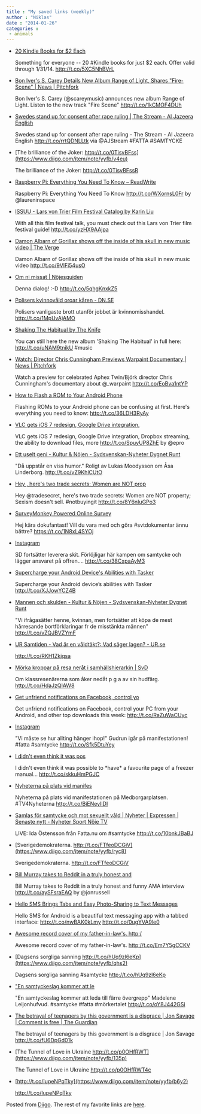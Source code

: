 ```yaml
---
title : "My saved links (weekly)"
author : "Niklas"
date : "2014-01-26"
categories : 
 - animals
---
```


- [20 Kindle Books for $2 Each](http://www.amazon.com/gp/feature.html?ref_=tsm_1_fb_s_kin_mzif4b&ie=UTF8&docId=1000858781&pf_rd_m=ATVPDKIKX0DER&pf_rd_s=center-4&pf_rd_r=1NYKN4ZMCQ41QK7NWRWY&pf_rd_t=101&pf_rd_p=1576167962&pf_rd_i=157028011)
    
    Something for everyone -- 20 #Kindle books for just $2 each. Offer valid through 1/31/14. http://t.co/5XC5NhBVrL
    
    
- [Bon Iver's S. Carey Details New Album Range of Light, Shares "Fire-Scene" | News | Pitchfork](http://pitchfork.com/news/53648-bon-ivers-s-carey-details-new-album-range-of-light-shares-fire-scene/)
    
    Bon Iver's S. Carey (@scareymusic) announces new album Range of Light. Listen to the new track "Fire Scene" http://t.co/1kCMOF4DUh
    
- [Swedes stand up for consent after rape ruling | The Stream - Al Jazeera English](http://stream.aljazeera.com/story/201401201745-0023402#.Ut2QzOxwzZU.twitter)
    
    Swedes stand up for consent after rape ruling - The Stream - Al Jazeera English http://t.co/rrtQDNLLtk via @AJStream #FATTA #SAMTYCKE
    
    
- [The brilliance of the Joker: http://t.co/0TisvBFss](https://www.diigo.com/item/note/yyfb/v4eu)
    
    The brilliance of the Joker: http://t.co/0TisvBFssR
    
- [Raspberry Pi: Everything You Need To Know – ReadWrite](http://readwrite.com/2014/01/20/raspberry-pi-everything-you-need-to-know?utm_source=direct-readwr.it&awesm=readwr.it_a0qP&utm_medium=readwr.it-twitter&utm_campaign=&utm_content=readwrite3-orionautotweet)
    
    Raspberry Pi: Everything You Need To Know http://t.co/WXornsL0Fr by @laureninspace
    
- [ISSUU - Lars von Trier Film Festival Catalog by Karin Liu](http://issuu.com/karinliu/docs/catalog_issuu)
    
    With all this film festival talk, you must check out this Lars von Trier film festival guide! http://t.co/yzHX9AAjpa
    
- [Damon Albarn of Gorillaz shows off the inside of his skull in new music video | The Verge](http://www.theverge.com/2014/1/20/5327716/damon-albarn-of-gorillaz-shows-off-the-inside-of-his-skull)
    
    Damon Albarn of Gorillaz shows off the inside of his skull in new music video http://t.co/9VlFi54usO
    
- [Om ni missat | Nöjesguiden](http://nojesguiden.se/blogg/soraya-hashim/om-ni-missat)
    
    Denna dialog! :-D http://t.co/5qhgKnxkZ5
    
- [Polisers kvinnovåld oroar kåren - DN.SE](http://www.dn.se/nyheter/sverige/polisers-kvinnovald-oroar-karen/)
    
    Polisers vanligaste brott utanför jobbet är kvinnomisshandel. http://t.co/1MpUvAjAMO
    
- [Shaking The Habitual by The Knife](http://theknife.net/shaking-the-habitual/)
    
    You can still here the new album 'Shaking The Habitual' in full here: http://t.co/uNAM9tnikU #music
    
    
- [Watch: Director Chris Cunningham Previews Warpaint Documentary | News | Pitchfork](http://pitchfork.com/news/53644-watch-director-chris-cunningham-previews-warpaint-documentary/)
    
    Watch a preview for celebrated Aphex Twin/Björk director Chris Cunningham's documentary about @\_warpaint http://t.co/EoBva1ntYP
    
- [How to Flash a ROM to Your Android Phone](http://lifehacker.com/how-to-flash-a-rom-to-your-android-phone-30885281?utm_campaign=socialflow_lifehacker_twitter&utm_source=lifehacker_twitter&utm_medium=socialflow)
    
    Flashing ROMs to your Android phone can be confusing at first. Here's everything you need to know: http://t.co/36LDH3RyAy
    
- [VLC gets iOS 7 redesign, Google Drive integration,](http://t.co/SpuyUP8ZhE)
    
    VLC gets iOS 7 redesign, Google Drive integration, Dropbox streaming, the ability to download files, more http://t.co/SpuyUP8ZhE by @epro
    
- [Ett uselt geni - Kultur & Nöjen - Sydsvenskan-Nyheter Dygnet Runt](http://www.sydsvenskan.se/kultur--nojen/ett-uselt-geni/)
    
    "Då uppstår en viss humor." Roligt av Lukas Moodysson om Åsa Linderborg. http://t.co/vZ9KhlCUtO
    
- [Hey , here's two trade secrets: Women are NOT prop](https://www.diigo.com/item/note/yyfb/6reg)
    
    
    Hey @tradesecret, here's two trade secrets: Women are NOT property; Sexism doesn't sell. #notbuyingit http://t.co/8Y6nIuGPo3
    
- [SurveyMonkey Powered Online Survey](https://sv.surveymonkey.com/s/dokumentar)
    
    Hej kära dokufantast! Vill du vara med och göra #svtdokumentar ännu bättre? https://t.co/1N8xL4SYOj
    
    
- [Instagram](http://instagram.com/p/jWurbJS1NI/)
    
    SD fortsätter leverera skit. Förlöjligar här kampen om samtycke och lägger ansvaret på offren.… http://t.co/38CxpaAyM3
    
- [Supercharge your Android Device's Abilities with Tasker](http://thenextweb.com/apps/2014/01/18/tasker-android/)
    
    Supercharge your Android device’s abilities with Tasker http://t.co/XJJowYCZ4B
    
- [Mannen och skulden - Kultur & Nöjen - Sydsvenskan-Nyheter Dygnet Runt](http://www.sydsvenskan.se/kultur--nojen/mannen-och-skulden/)
    
    "Vi ifrågasätter henne, kvinnan, men fortsätter att köpa de mest hårresande bortförklaringar fr de misstänkta männen" http://t.co/vZQJBVZYmF
    
- [UR Samtiden - Vad är en våldtäkt?: Vad säger lagen? - UR.se](http://www.ur.se/Produkter/174330-UR-Samtiden-Vad-ar-en-valdtakt-Vad-sager-lagen)
    
    http://t.co/RKH1Zkjqsa
    
- [Mörka kroppar på resa neråt i samhällshierarkin | SvD](http://www.svd.se/kultur/morka-kroppar-pa-resa-nerat-i-samhallshierarkin_8903840.svd?fromMobile=true)
    
    Om klassresenärerna som åker nedåt p g a av sin hudfärg. http://t.co/HdaJzQIAW8
    
- [Get unfriend notifications on Facebook, control yo](http://t.co/RaZuWaCUyc)
    
    Get unfriend notifications on Facebook, control your PC from your Android, and other top downloads this week: http://t.co/RaZuWaCUyc
    
- [Instagram](http://instagram.com/p/jWOPhdy1Jw/)
    
    "Vi måste se hur allting hänger ihop!" Gudrun igår på manifestationen! #fatta #samtycke http://t.co/Sfk5DtuYey
    
    
- [I didn't even think it was pos](https://www.diigo.com/item/note/yyfb/e23v)
    
    I didn't even think it was possible to \*have\* a favourite page of a freezer manual… http://t.co/skkuHmPGJC
    
- [Nyheterna på plats vid manifes](https://www.diigo.com/item/note/yyfb/p96i)
    
    
    Nyheterna på plats vid manifestationen på Medborgarplatsen. #TV4Nyheterna http://t.co/BiENeylIDI
    
- [Samlas för samtycke och mot sexuellt våld | Nyheter | Expressen | Senaste nytt - Nyheter Sport Nöje TV](http://www.expressen.se/nyheter/samlas-for-samtycke-och-mot-sexuellt-vald/)
    
    LIVE: Ida Östensson från Fatta.nu om #samtycke http://t.co/10bnkJBaBJ
    
    
- [Sverigedemokraterna. http://t.co/FTfeoDCGiV](https://www.diigo.com/item/note/yyfb/ryc8)
    
    Sverigedemokraterna. http://t.co/FTfeoDCGiV
    
- [Bill Murray takes to Reddit in a truly honest and](http://t.co/aySFsraEAQ)
    
    Bill Murray takes to Reddit in a truly honest and funny AMA interview http://t.co/aySFsraEAQ by @jonrussell
    
- [Hello SMS Brings Tabs and Easy Photo-Sharing to Text Messages](http://lifehacker.com/hello-sms-brings-tabs-and-easy-photo-sharing-to-text-me-1503570053?utm_campaign=socialflow_lifehacker_twitter&utm_source=lifehacker_twitter&utm_medium=socialflow)
    
    Hello SMS for Android is a beautiful text messaging app with a tabbed interface: http://t.co/nwBAK0kLmy http://t.co/0ugYVA9le0
    
- [Awesome record cover of my father-in-law's. http:/](https://www.diigo.com/item/note/yyfb/vnjw)
    
    Awesome record cover of my father-in-law's. http://t.co/Em7Y5gCCKV
    
- [Dagsens sorgliga sanning http://t.co/hUq9zl6eKp](https://www.diigo.com/item/note/yyfb/qhs2)
    
    
    Dagsens sorgliga sanning #samtycke http://t.co/hUq9zl6eKp
    
- ["En samtyckeslag kommer att le](https://www.diigo.com/item/note/yyfb/vm8p)
    
    
    "En samtyckeslag kommer att leda till färre övergrepp" Madelene Leijonhufvud. #samtycke #fatta #mörkertalet http://t.co/oY8J442GSi
    
- [The betrayal of teenagers by this government is a disgrace | Jon Savage | Comment is free | The Guardian](http://www.theguardian.com/commentisfree/2014/jan/17/betrayal-teenagers-government-disgrace-austerity-britain?CMP=twt_gu)
    
    The betrayal of teenagers by this government is a disgrace | Jon Savage http://t.co/fU6DpGd01k
    
- [The Tunnel of Love in Ukraine http://t.co/p0OHfRWT](https://www.diigo.com/item/note/yyfb/135p)
    
    The Tunnel of Love in Ukraine http://t.co/p0OHfRWT4c
    
- [http://t.co/IupeNPqTky](https://www.diigo.com/item/note/yyfb/b6y2)
    
    http://t.co/IupeNPqTky
    

Posted from [Diigo](https://www.diigo.com). The rest of my favorite links are [here](https://www.diigo.com/user/npivic).
